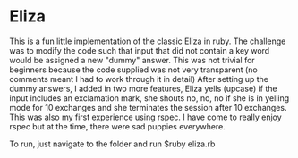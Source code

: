 # Eliza

This is a fun little implementation of the classic Eliza in ruby. The challenge was to modify the code such that input that did not contain a key word would be assigned a new "dummy" answer. This was not trivial for beginners because the code supplied was not very transparent (no comments meant I had to work through it in detail)
After setting up the dummy answers, I added in two more features, Eliza yells (upcase) if the input includes an exclamation mark, she shouts no, no, no if she is in yelling mode for 10 exchanges and she terminates the session after 10 exchanges.
This was also my first experience using rspec. I have come to really enjoy rspec but at the time, there were sad puppies everywhere.

To run, just navigate to the folder and run $ruby eliza.rb
